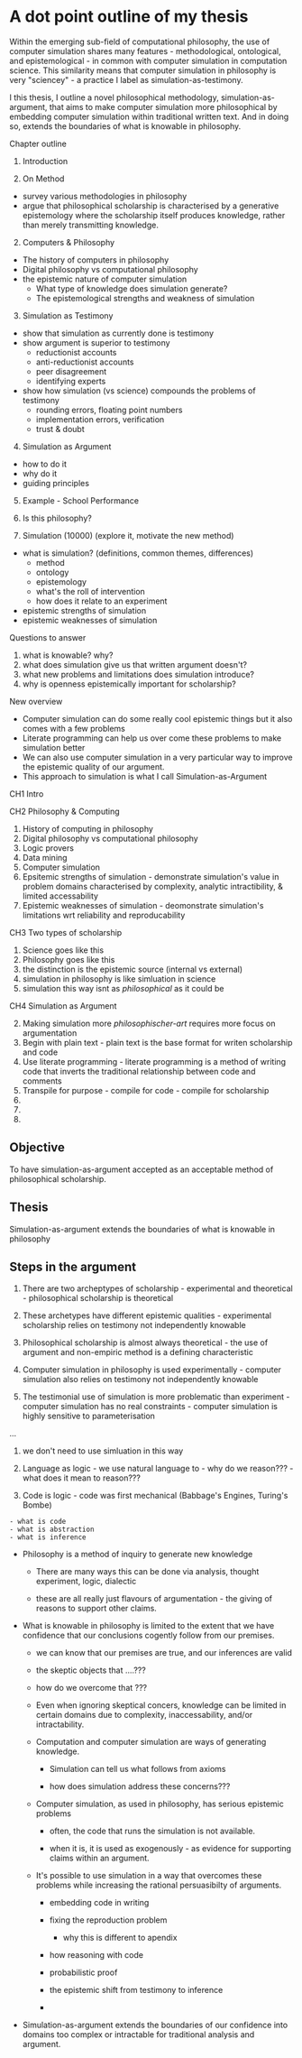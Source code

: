 # A dot point outline of my thesis

Within the emerging sub-field of computational philosophy, the use of computer simulation shares many features - methodological, ontological, and epistemological - in common with computer simulation in computation science.  This similarity means that computer simulation in philosophy is very "sciencey" - a practice I label as simulation-as-testimony.

I this thesis, I outline a novel philosophical methodology, simulation-as-argument, that aims to make computer simulation more philosophical by embedding computer simulation within traditional written text.  And in doing so, extends the boundaries of what is knowable in philosophy. 


Chapter outline

1. Introduction

2. On Method
  - survey various methodologies in philosophy
  - argue that philosophical scholarship is characterised by a generative epistemology where the scholarship itself produces knowledge, rather than merely transmitting knowledge.

2. Computers & Philosophy
  - The history of computers in philosophy
  - Digital philosophy vs computational philosophy
  - the epistemic nature of computer simulation
    - What type of knowledge does simulation generate?
    - The epistemological strengths and weakness of simulation

3. Simulation as Testimony
  - show that simulation as currently done is testimony
  - show argument is superior to testimony
    - reductionist accounts
    - anti-reductionist accounts
    - peer disagreement
    - identifying experts
  - show how simulation (vs science) compounds the problems of testimony
    - rounding errors, floating point numbers
    - implementation errors, verification
    - trust & doubt

4. Simulation as Argument
  - how to do it
  - why do it
  - guiding principles

5. Example - School Performance

6. Is this philosophy?



3. Simulation (10000)
  (explore it, motivate the new method)
  - what is simulation?
    (definitions, common themes, differences)
    - method
    - ontology
    - epistemology
    - what's the roll of intervention
    - how does it relate to an experiment
  - epistemic strengths of simulation
  - epistemic weaknesses of simulation


Questions to answer

1. what is knowable? why?
2. what does simulation give us that written argument doesn't?
3. what new problems and limitations does simulation introduce?
4. why is openness epistemically important for scholarship?



New overview


- Computer simulation can do some really cool epistemic things but it also comes with a few problems
- Literate programming can help us over come these problems to make simulation better
- We can also use computer simulation in a very particular way to improve the epistemic quality of our argument.
- This approach to simulation is what I call Simulation-as-Argument




CH1 Intro


CH2 Philosophy & Computing

  1. History of computing in philosophy
  3. Digital philosophy vs computational philosophy
  4. Logic provers
  5. Data mining
  6. Computer simulation
  7. Epsitemic strengths of simulation
    - demonstrate simulation's value in problem domains characterised by complexity, analytic intractibility, & limited accessability
  8. Epistemic weaknesses of simulation
    - deomonstrate simulation's limitations wrt reliability and reproducability 

CH3 Two types of scholarship

  1. Science goes like this
  2. Philosophy goes like this
  3. the distinction is the epistemic source (internal vs external)
  4. simulation in philosophy is like simluation in science
  5. simulation this way isnt as _philosophical_ as it could be 


CH4 Simulation as Argument

  2. Making simulation more _philosophischer-art_ requires more focus on argumentation
  3. Begin with plain text
    - plain text is the base format for writen scholarship and code
  4. Use literate programming
    - literate programming is a method of writing code that inverts the traditional relationship between code and comments
  5. Transpile for purpose
    - compile for code
    - compile for scholarship
  6. 
  7.
  8.





## Objective

To have simulation-as-argument accepted as an acceptable method of philosophical scholarship.

## Thesis 

Simulation-as-argument extends the boundaries of what is knowable in philosophy

## Steps in the argument

  1. There are two archeptypes of scholarship 
    - experimental and theoretical
    - philosophical scholarship is theoretical

  2. These archetypes have different epistemic qualities
    - experimental scholarship relies on testimony not independently knowable

  3. Philosophical scholarship is almost always theoretical
    - the use of argument and non-empiric method is a defining characteristic

  4. Computer simulation in philosophy is used experimentally
    - computer simulation also relies on testimony not independently knowable 

  5. The testimonial use of simulation is more problematic than experiment
    - computer simulation has no real constraints
    - computer simulation is highly sensitive to parameterisation

  ...


  1. we don't need to use simluation in this way

  1. Language as logic
    - we use natural language to 
    - why do we reason???
    - what does it mean to reason???

  1. Code is logic
    - code was first mechanical (Babbage's Engines, Turing's Bombe)
  


    - what is code
    - what is abstraction
    - what is inference







- Philosophy is a method of inquiry to generate new knowledge

  - There are many ways this can be done via analysis, thought experiment, logic, dialectic

  - these are all really just flavours of argumentation - the giving of reasons to support other claims.

- What is knowable in philosophy is limited to the extent that we have confidence that our conclusions cogently follow from our premises.

  - we can know that our premises are true, and our inferences are valid

  - the skeptic objects that ....???
  - how do we overcome that ???

  - Even when ignoring skeptical concers, knowledge can be limited in certain domains due to complexity, inaccessability, and/or intractability.

  - Computation and computer simulation are ways of generating knowledge.
    
    - Simulation can tell us what follows from axioms

    - how does simulation address these concerns???

  - Computer simulation, as used in philosophy, has serious epistemic problems

    - often, the code that runs the simulation is not available.

    - when it is, it is used as exogenously - as evidence for supporting claims within an argument. 

  - It's possible to use simulation in a way that overcomes these problems while increasing the rational persuasibilty of arguments.

    - embedding code in writing

    - fixing the reproduction problem
      - why this is different to apendix

    - how reasoning with code

    - probabilistic proof

    - the epistemic shift from testimony to inference

    - 


- Simulation-as-argument extends the boundaries of our confidence into domains too complex or intractable for traditional analysis and argument.


